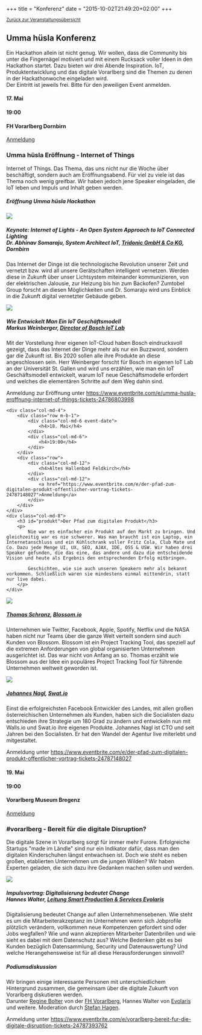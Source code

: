 +++
title = "Konferenz"
date = "2015-10-02T21:49:20+02:00"
+++

<small><a href="/veranstaltungen">Zurück zur Veranstaltungsübersicht</a></small>

## Umma hüsla Konferenz

Ein Hackathon allein ist nicht genug. Wir wollen, dass die Community bis unter die Fingernägel motiviert und mit einem Rucksack voller Ideen in den Hackathon startet. Dazu bieten wir drei Abende Inspiration. IoT, Produktentwicklung und das digitale Vorarlberg sind die Themen zu denen in der Hackathonwoche eingeladen wird.<br/>
Der Eintritt ist jeweils frei. Bitte für den jeweiligen Event anmelden.

<div id="iot" class="row event-list m-y-1 p-y-1">
	<div class="col-md-4">
		<div class="row m-b-1">
			<div class="col-md-6 event-date">
				<h4>17. Mai</h4>
			</div>
			<div class="col-md-6">
				<h4>19:00</h4>
			</div>
		</div>
		<div class="row">
			<div class="col-md-12">
				<h4>FH Vorarlberg Dornbirn</h4>
			</div>
			<div class="col-md-12">
				<a href="https://www.eventbrite.com/e/umma-husla-eroffnung-internet-of-things-tickets-24786803998">Anmeldung</a>
			</div>
		</div>
	</div>
	<div class="col-md-8">
		<h3>Umma hüsla Eröffnung - Internet of Things</h3>
		<p>
			Internet of Things. Das Thema, das uns nicht nur die Woche über beschäftigt, sondern auch am Eröffnungsabend. Für viel zu viele ist das Thema noch wenig greifbar. Wir haben jedoch jene Speaker eingeladen, die IoT leben und Impuls und Inhalt geben werden.
		</p>
	</div>
</div>
<div class="row m-b-1">
	<div class="col-md-2 col-md-offset-2">
	</div>
	<div class="col-md-8">
		<h5>Eröffnung Umma hüsla Hackathon</h5>
	</div>
</div>
<div class="row">
	<div class="col-md-2 col-md-offset-2"><img class="img-fluid" src="/img/speaker/abhinav.jpg" /></div>
	<div class="col-md-8">
		<h5>Keynote: Internet of Lights - An Open System Approach to IoT Connected Lighting<br/>Dr. Abhinav Somaraju, System Architect IoT, <a href="http://www.tridonic.com/">Tridonic GmbH &amp; Co KG</a>, Dornbirn </h5>
		<p>
			Das Internet der Dinge ist die technologische Revolution unserer Zeit und vernetzt bzw. wird all unsere Gerätschaften intelligent vernetzen. Werden diese in Zukunft über unser Lichtsystem miteinander kommunizieren, von der elektrischen Jalousie, zur Heizung bis hin zum Backofen? Zumtobel Group forscht an diesen Möglichkeiten und Dr. Somaraju wird uns Einblick in die Zukunft digital vernetzter Gebäude geben.
		</p>
	</div>
</div>
<div class="row">
	<div class="col-md-2 col-md-offset-2"><img class="img-fluid" src="/img/speaker/markus.jpg" /></div>
	<div class="col-md-8">
		<h5>Wie Entwickelt Man Ein IoT Geschäftsmodell<br/>Markus Weinberger, <a href="http://www.iot-lab.ch/">Director of Bosch IoT Lab</a></h5>
		<p>
			Mit der Vorstellung ihrer eigenen IoT-Cloud haben Bosch eindrucksvoll gezeigt, dass das Internet der Dinge mehr als nur ein Buzzword, sondern gar die Zukunft ist. Bis 2020 sollen alle ihre Produkte an diese angeschlossen sein. Herr Weinberger forscht für Bosch im eigenen IoT Lab an der Universität St. Gallen und wird uns erzählen, wie man ein IoT Geschäftsmodell entwickelt, warum IoT neue Geschäftsmodelle erfordert und welches die elementären Schritte auf dem Weg dahin sind.
		</p>
	</div>
</div>
<div class="row">
	<div class="col-md-8 col-md-offset-4">
		Anmeldung zur Eröffnung unter <a href="https://www.eventbrite.com/e/umma-husla-eroffnung-internet-of-things-tickets-24786803998">https://www.eventbrite.com/e/umma-husla-eroffnung-internet-of-things-tickets-24786803998</a>
	</div>
</div>
<div id="produkt" class="row event-list m-y-1 p-y-1">

	<div class="col-md-4">
		<div class="row m-b-1">
			<div class="col-md-6 event-date">
				<h4>18. Mai</h4>
			</div>
			<div class="col-md-6">
				<h4>19:00</h4>
			</div>
		</div>
		<div class="row">
			<div class="col-md-12">
				<h4>Altes Hallenbad Feldkirch</h4>
			</div>
			<div class="col-md-12">
				<a href="https://www.eventbrite.com/e/der-pfad-zum-digitalen-produkt-offentlicher-vortrag-tickets-24787148027">Anmeldung</a>
			</div>
		</div>
	</div>
	<div class="col-md-8">
		<h3 id="produkt">Der Pfad zum digitalen Produkt</h3>
		<p>
			Nie war es einfacher ein Produkt auf den Markt zu bringen. Und gleichzeitig war es nie schwerer. Was man braucht ist ein Laptop, ein Internetanschluss und ein Kühlschrank voller Fritz Cola, Club Mate und Co. Dazu jede Menge UI, UX, SEO, AJAX, IDE, OSS & USW. Wir haben drei Speaker gefunden, die das eine, das andere und dazu die entscheidende Vision und heute als Ergebnis den entsprechenden Erfolg mitbringen.
			
			Geschichten, wie sie auch unseren Speakern mehr als bekannt vorkommen. Schließlich waren sie mindestens einmal mittendrin, statt nur live dabei.
		</p>
	</div>
</div>
<div class="row">		
	<div class="col-md-2 col-md-offset-2"><img class="img-fluid" src="/img/speaker/thomas.jpg" /></div>
	<div class="col-md-8">
	<h5><a href="https://twitter.com/__tosh">Thomas Schranz</a>, <a href="http://blossom.io">Blossom.io</a></h5>
		<p>
		Unternehmen wie Twitter, Facebook, Apple, Spotify, Netflix und die NASA haben nicht nur Teams über die ganze Welt verteilt sondern sind auch Kunden von Blossom.
Blossom ist ein Project Tracking Tool, das speziell auf die extremen Anforderungen von global organisierten Unternehmen ausgerichtet ist.
Das war nicht von Anfang an so. Thomas erzählt wie Blossom aus der Idee ein populäres Project Tracking Tool für führende Unternehmen weltweit geworden ist.
		</p>
	</div>
</div>
<div class="row">		
	<div class="col-md-2 col-md-offset-2"><img class="img-fluid" src="/img/speaker/johannes.jpg" /></div>
	<div class="col-md-8">
		<h5><a href="https://twitter.com/jollife">Johannes Nagl</a>, <a href="http://swat.io">Swat.io</a></h5>
		<p>
			Einst die erfolgreichsten Facebook Entwickler des Landes, mit allen großen österreichischen Unternehmen als Kunden, haben sich die Socialisten dazu entschieden ihre Strategie um 180 Grad zu ändern und entwickeln nun mit Walls.io und Swat.io ihre eigenen Produkte. Johannes Nagl ist CTO und seit Jahren bei den Socialisten. Er hat den Wandel der Agentur live miterlebt und mitgestaltet.
		</p>
	</div>
</div>
<div class="row">
	<div class="col-md-8 col-md-offset-4">
		Anmeldung unter <a href="https://www.eventbrite.com/e/der-pfad-zum-digitalen-produkt-offentlicher-vortrag-tickets-24787148027">https://www.eventbrite.com/e/der-pfad-zum-digitalen-produkt-offentlicher-vortrag-tickets-24787148027</a>
	</div>
</div>
<div id="vorarlberg" class="row event-list m-y-1 p-y-1">
	<div class="col-md-4">
		<div class="row m-b-1">
			<div class="col-md-6 event-date">
				<h4>19. Mai</h4>
			</div>
			<div class="col-md-6">
				<h4>19:00</h4>
			</div>
		</div>
		<div class="row">
			<div class="col-md-12">
				<h4>Vorarlberg Museum Bregenz</h4>
			</div>
			<div class="col-md-12">
				<a href="https://www.eventbrite.com/e/vorarlberg-bereit-fur-die-digitale-disruption-tickets-24787393762">Anmeldung</a>
			</div>
		</div>
	</div>
	<div class="col-md-8">
		<h3>#vorarlberg - Bereit für die digitale Disruption?</h3>
		<p>
			Die digitale Szene in Vorarlberg sorgt für immer mehr Furore. Erfolgreiche Startups "made im Ländle" sind nur ein Indikator dafür, dass man den digitalen Kinderschuhen längst entwachsen ist. Doch wie steht es neben großen, etablierten Unternehmen um die jungen Wilden? Wir haben  Experten geladen, die sich dazu ihre Gedanken machen sollen und werden.
		</p>
	</div>
</div>
<div class="row">		
	<div class="col-md-2 col-md-offset-2"><img class="img-fluid" src="/img/speaker/hannes.jpg" /></div>
	<div class="col-md-8">
	<h5>Impulsvortrag: Digitalisierung bedeutet Change<br/>Hannes Walter, <a href="https://www.evolaris.net/">Leitung Smart Production & Services Evolaris</a></h5>
		<p>
Digitalisierung bedeutet Change auf allen Unternehmensebenen. Wie steht es um die Mitarbeiterakzeptanz im Unternehmen wenn sich Jobprofile plötzlich verändern, vollkommen neue Kompetenzen gefordert sind oder Jobs wegfallen? Wie und wann akzeptieren Mitarbeiter Datenbrillen und wie sieht es dabei mit dem Datenschutz aus? Welche Bedenken gibt es bei Kunden bezüglich Datensammlung, Security und Datenauswertung? Und welche Herangehensweise ist für all diese Herausforderungen sinnvoll?
		</p>
	</div>
</div>
<div class="row m-t-1">		
	<div class="col-md-2 col-md-offset-2"></div>
	<div class="col-md-8">
	<h5>Podiumsdiskussion</h5>
		<p>
			Wir bringen einige interessante Personen mit unterschiedlichem Hintergrund zusammen, die gemeinsam über die digitale Zukunft von Vorarlberg diskutieren werden.<br/>
			Darunter <a href="https://www.youtube.com/watch?v=9rbT4Po0b_U">Regine Bolter</a> von der <a href="https://www.fhv.at">FH Vorarlberg</a>, Hannes Walter von <a href="https://www.evolaris.net/en/">Evolaris</a> und weitere. Moderation durch <a href="https://twitter.com/stefan_hagen">Stefan Hagen</a>.
		</p>
	</div>
</div>
<div class="row">
	<div class="col-md-8 col-md-offset-4">
		Anmeldung unter <a href="https://www.eventbrite.com/e/vorarlberg-bereit-fur-die-digitale-disruption-tickets-24787393762">https://www.eventbrite.com/e/vorarlberg-bereit-fur-die-digitale-disruption-tickets-24787393762</a>
	</div>
</div>
